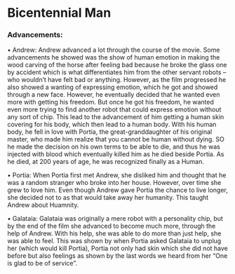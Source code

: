 # Bicentennial Man

### Advancements:

•       Andrew: Andrew advanced a lot through the course of the movie. Some advancements he showed was the show of human emotion in making the wood carving of the horse after feeling bad because he broke the glass one by accident which is what differentiates him from the other servant robots – who wouldn’t have felt bad or anything. However, as the film progressed he also showed a wanting of expressing emotion, which he got and showed through a new face. However, he eventually decided that he wanted even more with getting his freedom. But once he got his freedom, he wanted even more trying to find another robot that could express emotion without any sort of chip. This lead to the advancement of him getting a human skin covering for his body, which then lead to a human body. With his human body, he fell in love with Portia, the great-granddaughter of his original master, who made him realize that you cannot be human without dying. SO he made the decision on his own terms to be able to die, and thus he was injected with blood which eventually killed him as he died beside Portia. As he died, at 200 years of age, he was recognized finally as a Human.

•       Portia: When Portia first met Andrew, she disliked him and thought that he was a random stranger who broke into her house. However, over time she grew to love him. Even though Andrew gave Portia the chance to live longer, she decided not to as that would take away her humanity. This taught Andrew about Huamnity.

•       Galataia:  Galataia was originally a mere robot with a personality chip, but by the end of the film she advanced to become much more, through the help of Andrew. With his help, she was able to do more than just help, she was able to feel. This was shown by when Portia asked Galataia to unplug her (which would kill Portia), Portia not only had skin which she did not have before but also feelings as shown by the last words we heard from her “One is glad to be of service”. 
